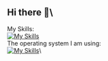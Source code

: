 ## Hi there 👋\

My Skills:\
[![My Skills](https://skillicons.dev/icons?i=html,css,js,ts,wasm,react,c,cpp,docker,figma)](https://skillicons.dev)\
The operating system I am using:\
[![My Skills](https://skillicons.dev/icons?i=windows,arch,apple)](https://skillicons.dev)\
<!--
**Axiaobo7788/Axiaobo7788** is a ✨ _special_ ✨ repository because its `README.md` (this file) appears on your GitHub profile.

Here are some ideas to get you started:

- 🔭 I’m currently working on ...
- 🌱 I’m currently learning ...
- 👯 I’m looking to collaborate on ...
- 🤔 I’m looking for help with ...
- 💬 Ask me about ...
- 📫 How to reach me: ...
- 😄 Pronouns: ...
- ⚡ Fun fact: ...
-->
